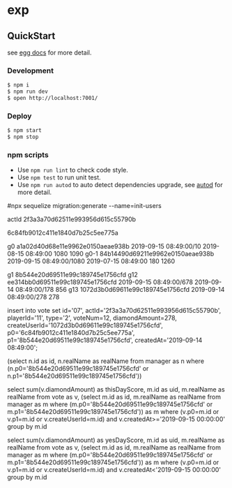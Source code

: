 # exp



## QuickStart

<!-- add docs here for user -->

see [egg docs][egg] for more detail.

### Development

```bash
$ npm i
$ npm run dev
$ open http://localhost:7001/
```

### Deploy

```bash
$ npm start
$ npm stop
```

### npm scripts

- Use `npm run lint` to check code style.
- Use `npm test` to run unit test.
- Use `npm run autod` to auto detect dependencies upgrade, see [autod](https://www.npmjs.com/package/autod) for more detail.


[egg]: https://eggjs.org

#npx sequelize migration:generate --name=init-users

actId 2f3a3a70d62511e993956d615c55790b

6c84fb9012c411e1840d7b25c5ee775a

g0 a1a02d40d68e11e9962e0150aeae938b    2019-09-15 08:49:00/10  2019-08-15 08:49:00 1080  1090
g0-1  84b14490d69211e9962e0150aeae938b 2019-09-15 08:49:00/1080  2019-07-15 08:49:00 180  1260

g1 8b544e20d69511e99c189745e1756cfd
g12 ee314bb0d69511e99c189745e1756cfd  2019-09-15 08:49:00/678 2019-09-14 08:49:00/178   856
g13   1072d3b0d69611e99c189745e1756cfd 2019-09-14 08:49:00/278  278

insert into vote set id='07', actId='2f3a3a70d62511e993956d615c55790b', playerId='11', type='2', voteNum=12, diamondAmount=278, createUserId='1072d3b0d69611e99c189745e1756cfd', p0='6c84fb9012c411e1840d7b25c5ee775a', p1='8b544e20d69511e99c189745e1756cfd', createdAt='2019-09-14 08:49:00';

 
(select n.id as id, n.realName as realName from manager as n where (n.p0='8b544e20d69511e99c189745e1756cfd' or n.p1='8b544e20d69511e99c189745e1756cfd'))

select sum(v.diamondAmount) as thisDayScore, m.id as uid, m.realName as realName from vote as v, (select m.id as id, m.realName as realName from manager as m where (m.p0='8b544e20d69511e99c189745e1756cfd' or m.p1='8b544e20d69511e99c189745e1756cfd')) as m where (v.p0=m.id or v.p1=m.id or v.createUserId=m.id) and v.createdAt>='2019-09-15 00:00:00' group by m.id 

select sum(v.diamondAmount) as yesDayScore, m.id as uid, m.realName as realName from vote as v, (select m.id as id, m.realName as realName from manager as m where (m.p0='8b544e20d69511e99c189745e1756cfd' or m.p1='8b544e20d69511e99c189745e1756cfd')) as m where (v.p0=m.id or v.p1=m.id or v.createUserId=m.id) and v.createdAt<'2019-09-15 00:00:00' group by m.id
